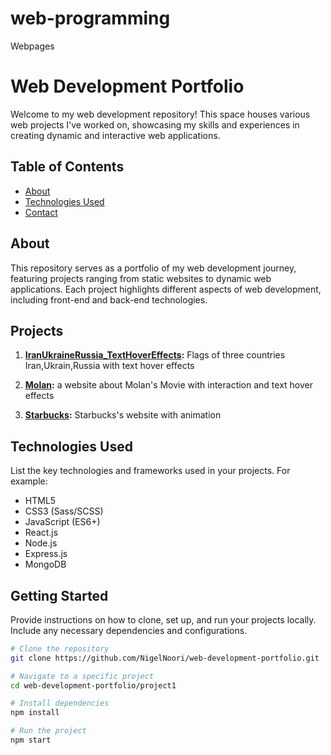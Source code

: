 # web-programming
Webpages 
# Web Development Portfolio

Welcome to my web development repository! This space houses various web projects I've worked on, showcasing my skills and experiences in creating dynamic and interactive web applications.

## Table of Contents

- [About](#Web-development)
- [Technologies Used](#HTML,CSS,Javascript)
- [Contact](#mohammad963.mn@gmail.com)

## About

This repository serves as a portfolio of my web development journey, featuring projects ranging from static websites to dynamic web applications. Each project highlights different aspects of web development, including front-end and back-end technologies.

## Projects

1. **[IranUkraineRussia_TextHoverEffects](./web-programming/tree/main/IranUkraineRussia_TextHoverEffects/):**
   Flags of three countries Iran,Ukrain,Russia with text hover effects 

2. **[Molan](./web-programming/tree/main/Molan/):**
   a website about Molan's Movie with interaction and text hover effects  

3. **[Starbucks](./web-programming/tree/main/starbucks/):**
   Starbucks's website with animation  

## Technologies Used

List the key technologies and frameworks used in your projects. For example:

- HTML5
- CSS3 (Sass/SCSS)
- JavaScript (ES6+)
- React.js
- Node.js
- Express.js
- MongoDB

## Getting Started

Provide instructions on how to clone, set up, and run your projects locally. Include any necessary dependencies and configurations.

```bash
# Clone the repository
git clone https://github.com/NigelNoori/web-development-portfolio.git

# Navigate to a specific project
cd web-development-portfolio/project1

# Install dependencies
npm install

# Run the project
npm start
